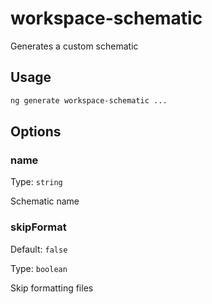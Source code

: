 # workspace-schematic

Generates a custom schematic

## Usage

```bash
ng generate workspace-schematic ...

```

## Options

### name

Type: `string`

Schematic name

### skipFormat

Default: `false`

Type: `boolean`

Skip formatting files
